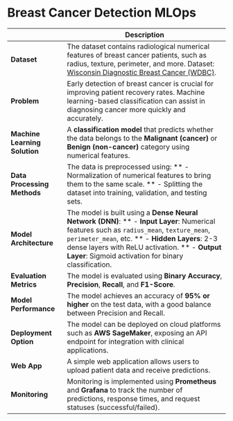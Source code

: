 # Breast Cancer Detection MLOps

| | Description |
| ----------- | ----------- |
| **Dataset** | The dataset contains radiological numerical features of breast cancer patients, such as radius, texture, perimeter, and more. Dataset: [Wisconsin Diagnostic Breast Cancer (WDBC)](https://www.kaggle.com/datasets/uciml/breast-cancer-wisconsin-data). |
| **Problem** | Early detection of breast cancer is crucial for improving patient recovery rates. Machine learning-based classification can assist in diagnosing cancer more quickly and accurately. |
| **Machine Learning Solution** | A **classification model** that predicts whether the data belongs to the **Malignant (cancer)** or **Benign (non-cancer)** category using numerical features. |
| **Data Processing Methods** | The data is preprocessed using: ** - Normalization of numerical features to bring them to the same scale. ** - Splitting the dataset into training, validation, and testing sets. |
| **Model Architecture** | The model is built using a **Dense Neural Network (DNN)**: ** - **Input Layer**: Numerical features such as `radius_mean`, `texture_mean`, `perimeter_mean`, etc. ** - **Hidden Layers**: 2-3 dense layers with ReLU activation. ** - **Output Layer**: Sigmoid activation for binary classification. |
| **Evaluation Metrics** | The model is evaluated using **Binary Accuracy**, **Precision**, **Recall**, and **F1-Score**. |
| **Model Performance** | The model achieves an accuracy of **95% or higher** on the test data, with a good balance between Precision and Recall. |
| **Deployment Option** | The model can be deployed on cloud platforms such as **AWS SageMaker**, exposing an API endpoint for integration with clinical applications. |
| **Web App** | A simple web application allows users to upload patient data and receive predictions. |
| **Monitoring** | Monitoring is implemented using **Prometheus** and **Grafana** to track the number of predictions, response times, and request statuses (successful/failed). |
